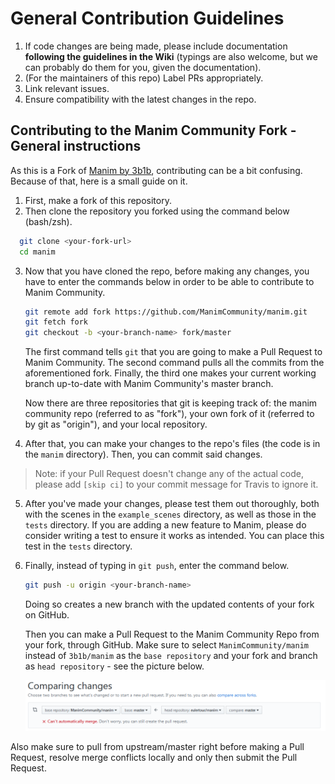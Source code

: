 # General Contribution Guidelines

1. If code changes are being made, please include documentation **following the guidelines in the Wiki** (typings are also welcome, but we can probably do them for you, given the documentation).
2. (For the maintainers of this repo) Label PRs appropriately.
3. Link relevant issues.
4. Ensure compatibility with the latest changes in the repo.

## Contributing to the Manim Community Fork - General instructions

As this is a Fork of [Manim by 3b1b](https://github.com/3b1b/manim), contributing can be a bit confusing. Because of that, here is a small guide on it. 

1. First, make a fork of this repository.
2. Then clone the repository you forked using the command below (bash/zsh).

 ```sh
   git clone <your-fork-url>
   cd manim
 ```

3. Now that you have cloned the repo, before making any changes, you have to enter the commands below in order to be able to contribute to Manim Community.

   ```sh
   git remote add fork https://github.com/ManimCommunity/manim.git
   git fetch fork
   git checkout -b <your-branch-name> fork/master
   ```

   The first command tells `git` that you are going to make a Pull Request to Manim Community. 
   The second command pulls all the commits from the aforementioned fork.
   Finally, the third one makes your current working branch up-to-date with Manim Community's master branch.

    Now there are three repositories that git is keeping track of: the manim community repo (referred to as "fork"), your own fork of it (referred to by git as "origin"), and your local repository.

4. After that, you can make your changes to the repo's files (the code is in the `manim` directory). Then, you can commit said changes.

> Note: if your Pull Request doesn't change any of the actual code, please add `[skip ci]` to your commit message for Travis to ignore it.

5. After you've made your changes, please test them out thoroughly, both with the scenes in the `example_scenes` directory, as well as those in the `tests` directory. If you are adding a new feature to Manim, please do consider writing a test to ensure it works as intended. You can place this test in the `tests` directory.

6. Finally, instead of  typing in `git push`, enter the command below.

   ```sh
   git push -u origin <your-branch-name>
   ```

   Doing so creates a new branch with the updated contents of your fork on GitHub.

   Then you can make a Pull Request to the Manim Community Repo from your fork, through GitHub. Make sure to select `ManimCommunity/manim` instead of `3b1b/manim` as the `base repository` and your fork and branch as `head repository` - see the picture below.

   ![pull-requests-example-manim-community](./readme-assets/pull-requests.PNG)

Also make sure to pull from upstream/master right before making a Pull Request, resolve merge conflicts locally and only then submit the Pull Request.
